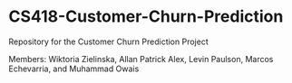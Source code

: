 # CS418-Customer-Churn-Prediction
Repository for the Customer Churn Prediction Project

Members: Wiktoria Zielinska, Allan Patrick Alex, Levin Paulson, Marcos Echevarria, and Muhammad Owais
